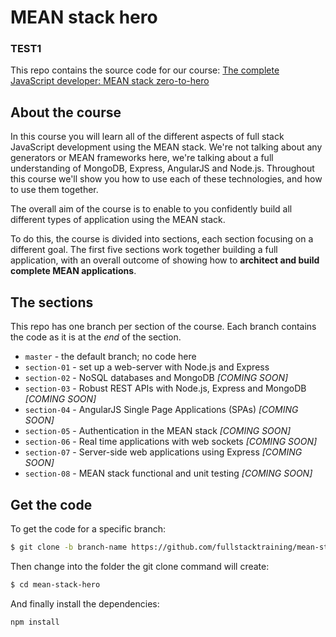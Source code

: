 # MEAN stack hero
### TEST1

This repo contains the source code for our course: [
The complete JavaScript developer: MEAN stack zero-to-hero](http://www.fullstacktraining.com/courses/learn-the-mean-stack)

## About the course

In this course you will learn all of the different aspects of full stack JavaScript development using the MEAN stack. We're not talking about any generators or MEAN frameworks here, we're talking about a full understanding of MongoDB, Express, AngularJS and Node.js. Throughout this course we'll show you how to use each of these technologies, and how to use them together.

The overall aim of the course is to enable to you confidently build all different types of application using the MEAN stack.

To do this, the course is divided into sections, each section focusing on a different goal. The first five sections work together building a full application, with an overall outcome of showing how to **architect and build complete MEAN applications**.

## The sections

This repo has one branch per section of the course. Each branch contains the code as it is at the *end* of the section.

* `master` - the default branch; no code here
* `section-01` - set up a web-server with Node.js and Express
* `section-02` - NoSQL databases and MongoDB *[COMING SOON]*
* `section-03` - Robust REST APIs with Node.js, Express and MongoDB *[COMING SOON]*
* `section-04` - AngularJS Single Page Applications (SPAs) *[COMING SOON]*
* `section-05` - Authentication in the MEAN stack *[COMING SOON]*
* `section-06` - Real time applications with web sockets *[COMING SOON]*
* `section-07` - Server-side web applications using Express *[COMING SOON]*
* `section-08` - MEAN stack functional and unit testing *[COMING SOON]*


## Get the code

To get the code for a specific branch:

```bash
$ git clone -b branch-name https://github.com/fullstacktraining/mean-stack-hero.git
```

Then change into the folder the git clone command will create:

```bash
$ cd mean-stack-hero
```

And finally install the dependencies:

```bash
npm install
```
